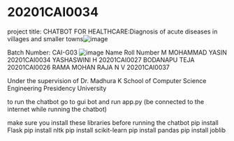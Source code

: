 # 20201CAI0034
project title: CHATBOT FOR HEALTHCARE:Diagnosis of acute diseases in villages and smaller towns![image](https://github.com/mdyasin78/20201CAI0034/assets/93597093/b64b07ec-bf3f-41d5-8fd5-3879e9f84c90)


Batch Number: CAI-G03
![image](https://github.com/mdyasin78/20201CAI0034/assets/93597093/64b4c14f-9c52-4666-9664-f84af69e1f2d)
Name                    Roll Number
M MOHAMMAD YASIN        20201CAI0034
YASHASWINI H            20201CAI0027
BODANAPU TEJA           20201CAI0026
RAMA MOHAN RAJA N V     20201CAI0037

Under the supervision of 
Dr. Madhura K
School of Computer Science Engineering 
Presidency University

to run the chatbot go to gui bot and run app.py (be connected to the internet while running the chatbot)

make sure you install these libraries before running the chatbot 
pip install Flask
pip install nltk
pip install scikit-learn
pip install pandas
pip install joblib
